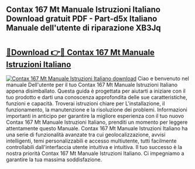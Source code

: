 ## Contax 167 Mt Manuale Istruzioni Italiano Download gratuit PDF - Part-d5x Italiano Manuale dell'utente di riparazione XB3Jq

# <h2><a href="http://dfcerj.blite.top/?on=Contax+167+Mt+Manuale+Istruzioni+Italiano">🔗Download 👉🔴 Contax 167 Mt Manuale Istruzioni Italiano</a></h2>

[![Contax 167 Mt Manuale Istruzioni Italiano download](https://i.imgur.com/lujVjoI.png)](http://dfcerj.blite.top/?on=Contax+167+Mt+Manuale+Istruzioni+Italiano)
Ciao e benvenuto nel manuale Dell'utente per il tuo Contax 167 Mt Manuale Istruzioni Italiano appena disimballato. Questa guida è progettata per aiutarti a iniziare con il tuo prodotto e darti una conoscenza approfondita delle sue caratteristiche, funzioni e capacità. Troverai istruzioni chiare per L'installazione, il funzionamento, la manutenzione e la risoluzione dei problemi. Informazioni importanti in anticipo per garantire la migliore esperienza con il tuo nuovo Contax 167 Mt Manuale Istruzioni Italiano, prenditi un momento per leggere attentamente questo Manuale. Contax 167 Mt Manuale Istruzioni Italiano ha una serie di funzionalità avanzate tra cui geolocalizzazione, avvisi intelligenti, temi personalizzabili e accesso multiutente, tutti facilmente controllabili dall'interfaccia utente intuitiva e intuitiva. Il tuo successo è la nostra priorità Contax 167 Mt Manuale Istruzioni Italiano. Ci impegniamo a garantire la tua massima soddisfazione.
